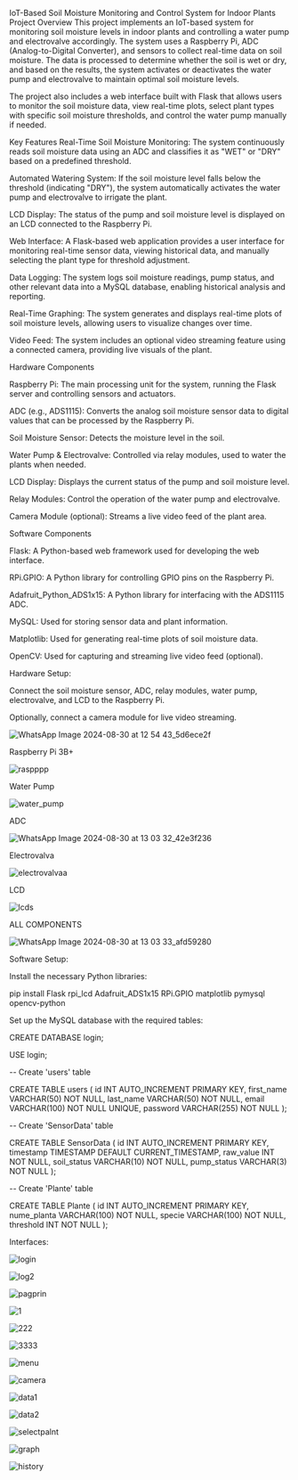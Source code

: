 IoT-Based Soil Moisture Monitoring and Control System for Indoor Plants
Project Overview
This project implements an IoT-based system for monitoring soil moisture levels in indoor plants and controlling a water pump and electrovalve accordingly. The system uses a Raspberry Pi, ADC (Analog-to-Digital Converter), and sensors to collect real-time data on soil moisture. The data is processed to determine whether the soil is wet or dry, and based on the results, the system activates or deactivates the water pump and electrovalve to maintain optimal soil moisture levels.

The project also includes a web interface built with Flask that allows users to monitor the soil moisture data, view real-time plots, select plant types with specific soil moisture thresholds, and control the water pump manually if needed.

Key Features
Real-Time Soil Moisture Monitoring: The system continuously reads soil moisture data using an ADC and classifies it as "WET" or "DRY" based on a predefined threshold.

Automated Watering System: If the soil moisture level falls below the threshold (indicating "DRY"), the system automatically activates the water pump and electrovalve to irrigate the plant.

LCD Display: The status of the pump and soil moisture level is displayed on an LCD connected to the Raspberry Pi.

Web Interface: A Flask-based web application provides a user interface for monitoring real-time sensor data, viewing historical data, and manually selecting the plant type for threshold adjustment.

Data Logging: The system logs soil moisture readings, pump status, and other relevant data into a MySQL database, enabling historical analysis and reporting.

Real-Time Graphing: The system generates and displays real-time plots of soil moisture levels, allowing users to visualize changes over time.

Video Feed: The system includes an optional video streaming feature using a connected camera, providing live visuals of the plant.

Hardware Components

Raspberry Pi: The main processing unit for the system, running the Flask server and controlling sensors and actuators.

ADC (e.g., ADS1115): Converts the analog soil moisture sensor data to digital values that can be processed by the Raspberry Pi.

Soil Moisture Sensor: Detects the moisture level in the soil.

Water Pump & Electrovalve: Controlled via relay modules, used to water the plants when needed.

LCD Display: Displays the current status of the pump and soil moisture level.

Relay Modules: Control the operation of the water pump and electrovalve.

Camera Module (optional): Streams a live video feed of the plant area.

Software Components

Flask: A Python-based web framework used for developing the web interface.

RPi.GPIO: A Python library for controlling GPIO pins on the Raspberry Pi.

Adafruit_Python_ADS1x15: A Python library for interfacing with the ADS1115 ADC.

MySQL: Used for storing sensor data and plant information.

Matplotlib: Used for generating real-time plots of soil moisture data.

OpenCV: Used for capturing and streaming live video feed (optional).


Hardware Setup:

Connect the soil moisture sensor, ADC, relay modules, water pump, electrovalve, and LCD to the Raspberry Pi.

Optionally, connect a camera module for live video streaming.

![WhatsApp Image 2024-08-30 at 12 54 43_5d6ece2f](https://github.com/user-attachments/assets/3b2ff560-cac4-4092-9664-7aadcab8d46b)



Raspberry Pi 3B+

![raspppp](https://github.com/user-attachments/assets/8b51ba73-a90c-4c17-bb19-3bc6d65bfbb8)

Water Pump

![water_pump](https://github.com/user-attachments/assets/a91fe57b-1dd7-4b12-a0fa-fdaa35afef21)

ADC

![WhatsApp Image 2024-08-30 at 13 03 32_42e3f236](https://github.com/user-attachments/assets/e9f0c4ae-22df-45f1-9208-a1c50a526072)

Electrovalva

![electrovalvaa](https://github.com/user-attachments/assets/0e15adb1-0e29-4107-bd8d-815c47d35084)

LCD 

![lcds](https://github.com/user-attachments/assets/77090ee1-2ec2-481d-a7e5-2a1d0551b119)

ALL COMPONENTS 

![WhatsApp Image 2024-08-30 at 13 03 33_afd59280](https://github.com/user-attachments/assets/c380f2c0-5916-4a2b-a440-df7600857e8d)



Software Setup:

Install the necessary Python libraries:


pip install Flask rpi_lcd Adafruit_ADS1x15 RPi.GPIO matplotlib pymysql opencv-python



Set up the MySQL database with the required tables:


CREATE DATABASE login;

USE login;


-- Create 'users' table

CREATE TABLE users (
    id INT AUTO_INCREMENT PRIMARY KEY,
    first_name VARCHAR(50) NOT NULL,
    last_name VARCHAR(50) NOT NULL,
    email VARCHAR(100) NOT NULL UNIQUE,
    password VARCHAR(255) NOT NULL
);

-- Create 'SensorData' table

CREATE TABLE SensorData (
    id INT AUTO_INCREMENT PRIMARY KEY,
    timestamp TIMESTAMP DEFAULT CURRENT_TIMESTAMP,
    raw_value INT NOT NULL,
    soil_status VARCHAR(10) NOT NULL,
    pump_status VARCHAR(3) NOT NULL
);

-- Create 'Plante' table

CREATE TABLE Plante (
    id INT AUTO_INCREMENT PRIMARY KEY,
    nume_planta VARCHAR(100) NOT NULL,
    specie VARCHAR(100) NOT NULL,
    threshold INT NOT NULL
);



Interfaces:

![login](https://github.com/user-attachments/assets/1a73a9a5-f3db-4348-b9ec-a6c82b613a90)

![log2](https://github.com/user-attachments/assets/32654ff6-f8fd-40fc-8fb9-5035940cf0b8)

![pagprin](https://github.com/user-attachments/assets/603f3d89-8dea-4224-bae0-bdd9de11c0d2)

![1](https://github.com/user-attachments/assets/6c46c6dc-5201-4e56-b17b-e8585283ca49)


![222](https://github.com/user-attachments/assets/be6dc3a3-f676-4dde-af40-cf5a76dfaf8b)

![3333](https://github.com/user-attachments/assets/0dfaf5e1-738d-44b7-af9a-090a23d02b35)

![menu](https://github.com/user-attachments/assets/a21dfdcc-834a-4b6f-822c-a73f610bf56c)

![camera](https://github.com/user-attachments/assets/00c793de-99a8-4d30-9db3-bf481f3f9f9d)

![data1](https://github.com/user-attachments/assets/215c3292-0ce7-4e43-b732-61b278206888)

![data2](https://github.com/user-attachments/assets/66c25d9b-e534-4412-8521-d0c686808dd1)

![selectpalnt](https://github.com/user-attachments/assets/a044de23-c714-4874-8010-51fb8eadb57f)

![graph](https://github.com/user-attachments/assets/81f76a55-ef6e-41db-a381-2757603e8fe7)

![history](https://github.com/user-attachments/assets/2f7038a2-72c0-4d19-9bd8-06b1bb7c32dd)











